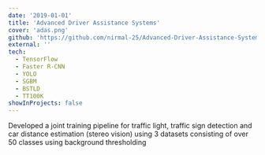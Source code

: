 ```yaml
---
date: '2019-01-01'
title: 'Advanced Driver Assistance Systems'
cover: 'adas.png'
github: 'https://github.com/nirmal-25/Advanced-Driver-Assistance-Systems-ADAS'
external: ''
tech:
  - TensorFlow
  - Faster R-CNN
  - YOLO
  - SGBM
  - BSTLD 
  - TT100K
showInProjects: false
---
```


Developed a joint training pipeline for traffic light, traffic sign detection and car distance estimation (stereo vision) using 3 datasets consisting of over 50 classes using background thresholding
